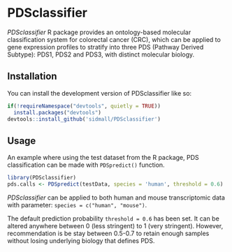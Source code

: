 
# PDSclassifier

<!-- badges: start -->
<!-- badges: end -->

*PDSclassifier* R package provides an ontology-based molecular classification system for colorectal cancer (CRC), which can be applied to gene expression profiles to stratify into three PDS (Pathway Derived Subtype): PDS1, PDS2 and PDS3, with distinct molecular biology.

## Installation

You can install the development version of PDSclassifier like so:

``` r
if(!requireNamespace("devtools", quietly = TRUE))
  install.packages("devtools")
devtools::install_github('sidmall/PDSclassifier')
```

## Usage

An example where using the test dataset from the R package, PDS classification can be made with `PDSpredict()` function.
``` r
library(PDSclassifier)
pds.calls <- PDSpredict(testData, species = 'human', threshold = 0.6)
```

*PDSclassifier* can be applied to both human and mouse transcriptomic data with parameter:
`species = c("human", "mouse")`.

The default prediction probability `threshold = 0.6` has been set. It can be altered anywhere between 0 (less stringent) to 1 (very stringent). However, recommendation is be stay between 0.5-0.7 to retain enough samples without losing underlying biology that defines PDS.

